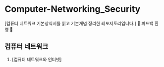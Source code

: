 # Computer-Networking_Security

[컴퓨터 네트워크 기본상식서를 읽고 기본개념 정리한 레포지토리입니다.]
🥰 피드백 환영 🥰

## 컴퓨터 네트워크

1. [컴퓨터 네트워크와 인터넷]
